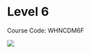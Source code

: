 # Level 6

Course Code: WHNCDM6F

![](https://assets-ouch.icons8.com/thumb/105/b22d1b22-9d34-4ae7-9cbb-e95b94045b19.png)



